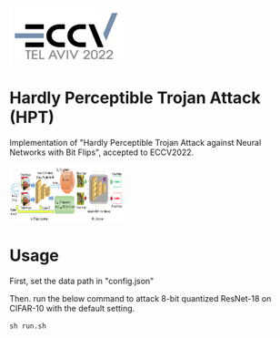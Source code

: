 <img src="https://github.com/jiawangbai/HPT/blob/main/misc/eccv.png" width="200" height="100"/><br/>
# Hardly Perceptible Trojan Attack (HPT)

Implementation of "Hardly Perceptible Trojan Attack against Neural Networks with Bit Flips", accepted to ECCV2022.

<img src="https://github.com/jiawangbai/HPT/blob/main/misc/pipeline.png" width="200" height="100"/><br/>

# Usage
First, set the data path in "config.json"

Then. run the below command to attack 8-bit quantized ResNet-18 on CIFAR-10 with the default setting.

```shell
sh run.sh
```

